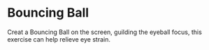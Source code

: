 # Bouncing Ball

Creat a Bouncing Ball on the screen, guilding the eyeball focus, this exercise can help relieve eye strain.
